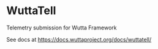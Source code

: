 
# WuttaTell

Telemetry submission for Wutta Framework

See docs at https://docs.wuttaproject.org/docs/wuttatell/

